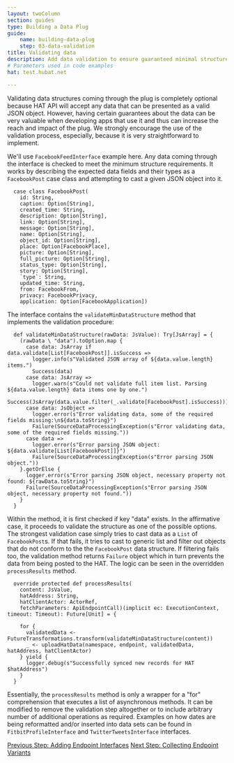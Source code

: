 ```yaml
---
layout: twoColumn
section: guides
type: Building a Data Plug
guide:
    name: building-data-plug
    step: 03-data-validation
title: Validating data
description: Add data validation to ensure guaranteed minimal structure of each added record.
# Parameters used in code examples
hat: test.hubat.net

---
```


Validating data structures coming through the plug is completely optional because HAT API will accept any data that can 
be presented as a valid JSON object. However, having certain guarantees about the data can be very valuable
when developing apps that use it and thus can increase the reach and impact of the plug. We strongly encourage the use of
the validation process, especially, because it is very straightforward to implement.

We'll use `FacebookFeedInterface` example here. Any data coming through the interface is checked to meet the minimum 
structure requirements. It works by describing the expected data fields and their types as a `FacebookPost` case class 
and attempting to cast a given JSON object into it.

```noselect
  case class FacebookPost(
    id: String,
    caption: Option[String],
    created_time: String,
    description: Option[String],
    link: Option[String],
    message: Option[String],
    name: Option[String],
    object_id: Option[String],
    place: Option[FacebookPlace],
    picture: Option[String],
    full_picture: Option[String],
    status_type: Option[String],
    story: Option[String],
    `type`: String,
    updated_time: String,
    from: FacebookFrom,
    privacy: FacebookPrivacy,
    application: Option[FacebookApplication])
```

The interface contains the `validateMinDataStructure` method that implements the validation procedure:

```noselect
  def validateMinDataStructure(rawData: JsValue): Try[JsArray] = {
    (rawData \ "data").toOption.map {
      case data: JsArray if data.validate[List[FacebookPost]].isSuccess =>
        logger.info(s"Validated JSON array of ${data.value.length} items.")
        Success(data)
      case data: JsArray =>
        logger.warn(s"Could not validate full item list. Parsing ${data.value.length} data items one by one.")
        Success(JsArray(data.value.filter(_.validate[FacebookPost].isSuccess)))
      case data: JsObject =>
        logger.error(s"Error validating data, some of the required fields missing:\n${data.toString}")
        Failure(SourceDataProcessingException(s"Error validating data, some of the required fields missing."))
      case data =>
        logger.error(s"Error parsing JSON object: ${data.validate[List[FacebookPost]]}")
        Failure(SourceDataProcessingException(s"Error parsing JSON object."))
    }.getOrElse {
      logger.error(s"Error parsing JSON object, necessary property not found: ${rawData.toString}")
      Failure(SourceDataProcessingException(s"Error parsing JSON object, necessary property not found."))
    }
  }
```

Within the method, it is first checked if key "data" exists. In the affirmative case, it proceeds to validate the structure
as one of the possible options. The strongest validation case simply tries to cast data as a `List` of `FacebookPost`s. 
If that fails, it tries to cast to generic list and filter out objects that do not conform to the the `FacebookPost` data
structure. If filtering fails too, the validation method returns `Failure` object which in turn prevents the data from being
posted to the HAT. The logic can be seen in the overridden `processResults` method.

```noselect
  override protected def processResults(
    content: JsValue,
    hatAddress: String,
    hatClientActor: ActorRef,
    fetchParameters: ApiEndpointCall)(implicit ec: ExecutionContext, timeout: Timeout): Future[Unit] = {

    for {
      validatedData <- FutureTransformations.transform(validateMinDataStructure(content))
      _ <- uploadHatData(namespace, endpoint, validatedData, hatAddress, hatClientActor)
    } yield {
      logger.debug(s"Successfully synced new records for HAT $hatAddress")
    }
  }
```

Essentially, the `processResults` method is only a wrapper for a "for" comprehension that executes a list of asynchronous 
methods. It can be modified to remove the validation step altogether or to include arbitrary number of additional operations
as required. Examples on how dates are being reformatted and/or inserted into data sets can be found in 
`FitbitProfileInterface` and `TwitterTweetsInterface` interfaces.

<nav class="pager-nav">
<a href="02-endpoint-setup.html">Previous Step: Adding Endpoint Interfaces</a>
<a href="04-collecting-endpoint-variants.html">Next Step: Collecting Endpoint Variants</a>
</nav>
